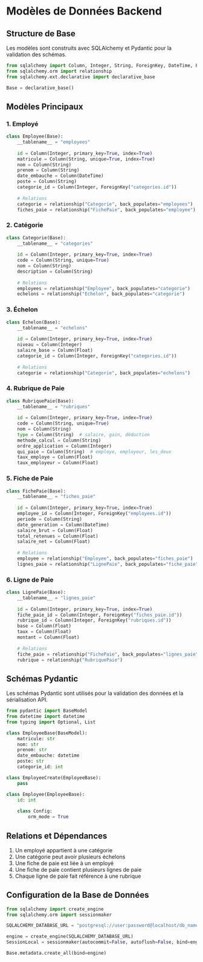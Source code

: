 # Modèles de Données Backend

## Structure de Base

Les modèles sont construits avec SQLAlchemy et Pydantic pour la validation des schémas.

```python
from sqlalchemy import Column, Integer, String, ForeignKey, DateTime, Float
from sqlalchemy.orm import relationship
from sqlalchemy.ext.declarative import declarative_base

Base = declarative_base()
```

## Modèles Principaux

### 1. Employé
```python
class Employee(Base):
    __tablename__ = "employees"
    
    id = Column(Integer, primary_key=True, index=True)
    matricule = Column(String, unique=True, index=True)
    nom = Column(String)
    prenom = Column(String)
    date_embauche = Column(DateTime)
    poste = Column(String)
    categorie_id = Column(Integer, ForeignKey("categories.id"))
    
    # Relations
    categorie = relationship("Categorie", back_populates="employees")
    fiches_paie = relationship("FichePaie", back_populates="employee")
```

### 2. Catégorie
```python
class Categorie(Base):
    __tablename__ = "categories"
    
    id = Column(Integer, primary_key=True, index=True)
    code = Column(String, unique=True)
    nom = Column(String)
    description = Column(String)
    
    # Relations
    employees = relationship("Employee", back_populates="categorie")
    echelons = relationship("Echelon", back_populates="categorie")
```

### 3. Échelon
```python
class Echelon(Base):
    __tablename__ = "echelons"
    
    id = Column(Integer, primary_key=True, index=True)
    niveau = Column(Integer)
    salaire_base = Column(Float)
    categorie_id = Column(Integer, ForeignKey("categories.id"))
    
    # Relations
    categorie = relationship("Categorie", back_populates="echelons")
```

### 4. Rubrique de Paie
```python
class RubriquePaie(Base):
    __tablename__ = "rubriques"
    
    id = Column(Integer, primary_key=True, index=True)
    code = Column(String, unique=True)
    nom = Column(String)
    type = Column(String)  # salaire, gain, déduction
    methode_calcul = Column(String)
    ordre_application = Column(Integer)
    qui_paie = Column(String)  # employe, employeur, les_deux
    taux_employe = Column(Float)
    taux_employeur = Column(Float)
```

### 5. Fiche de Paie
```python
class FichePaie(Base):
    __tablename__ = "fiches_paie"
    
    id = Column(Integer, primary_key=True, index=True)
    employee_id = Column(Integer, ForeignKey("employees.id"))
    periode = Column(String)
    date_generation = Column(DateTime)
    salaire_brut = Column(Float)
    total_retenues = Column(Float)
    salaire_net = Column(Float)
    
    # Relations
    employee = relationship("Employee", back_populates="fiches_paie")
    lignes_paie = relationship("LignePaie", back_populates="fiche_paie")
```

### 6. Ligne de Paie
```python
class LignePaie(Base):
    __tablename__ = "lignes_paie"
    
    id = Column(Integer, primary_key=True, index=True)
    fiche_paie_id = Column(Integer, ForeignKey("fiches_paie.id"))
    rubrique_id = Column(Integer, ForeignKey("rubriques.id"))
    base = Column(Float)
    taux = Column(Float)
    montant = Column(Float)
    
    # Relations
    fiche_paie = relationship("FichePaie", back_populates="lignes_paie")
    rubrique = relationship("RubriquePaie")
```

## Schémas Pydantic

Les schémas Pydantic sont utilisés pour la validation des données et la sérialisation API.

```python
from pydantic import BaseModel
from datetime import datetime
from typing import Optional, List

class EmployeeBase(BaseModel):
    matricule: str
    nom: str
    prenom: str
    date_embauche: datetime
    poste: str
    categorie_id: int

class EmployeeCreate(EmployeeBase):
    pass

class Employee(EmployeeBase):
    id: int
    
    class Config:
        orm_mode = True
```

## Relations et Dépendances

1. Un employé appartient à une catégorie
2. Une catégorie peut avoir plusieurs échelons
3. Une fiche de paie est liée à un employé
4. Une fiche de paie contient plusieurs lignes de paie
5. Chaque ligne de paie fait référence à une rubrique

## Configuration de la Base de Données

```python
from sqlalchemy import create_engine
from sqlalchemy.orm import sessionmaker

SQLALCHEMY_DATABASE_URL = "postgresql://user:password@localhost/db_name"

engine = create_engine(SQLALCHEMY_DATABASE_URL)
SessionLocal = sessionmaker(autocommit=False, autoflush=False, bind=engine)

Base.metadata.create_all(bind=engine)
```
